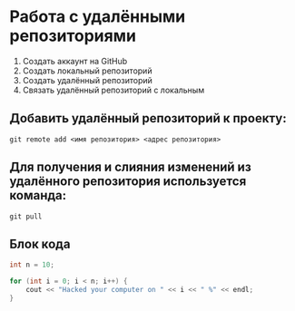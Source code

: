 # Работа с удалёнными репозиториями

1. Создать аккаунт на GitHub
2. Создать локальный репозиторий
3. Создать удалённый репозиторий
4. Связать удалённый репозиторий с локальным

## Добавить удалённый репозиторий к проекту:
```
git remote add <имя репозитория> <адрес репозитория>
```

## Для получения и слияния изменений из удалённого репозитория используется команда:
```
git pull
```

## Блок кода
```C++
int n = 10;

for (int i = 0; i < n; i++) {
    cout << "Hacked your computer on " << i << " %" << endl;
}
```

